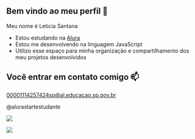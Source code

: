 ## Bem vindo ao meu perfil 🖤

Meu nome é Leticia Santana

- Estou estudando na [Alura](https://www.alura.com.br)
- Estou me desenvolvendo na linguagem JavaScript
- Utilizo esse espaço para minha organização e compartilhamento dos meu projetos desenvolvidos

## Você entrar em contato comigo 📫

00001114257424sp@al.educacao.sp.gov.br

@alurastartestudante

![](https://media1.tenor.com/m/GzcI4O6kRiwAAAAC/crying-boy.gif)

![](https://media1.tenor.com/m/EkTCtB-0hncAAAAd/the-rock-eyebrow-the-rock-sus.gif)
